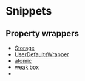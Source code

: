 # Snippets

## Property wrappers

- [Storage](Property%20Wrappers/Storage.swift)
- [UserDefaultsWrapper](Property%20Wrappers/UserDefaultsWrapper.swift)
- [atomic](Property%20Wrappers/atomic.swift)
- [weak box](Property%20Wrappers/weak_box.swift)
- 
